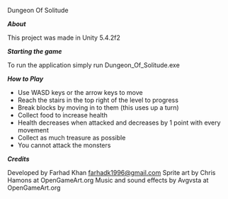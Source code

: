 Dungeon Of Solitude 

***About***

This project was made in Unity 5.4.2f2

***Starting the game***

To run the application simply run Dungeon_Of_Solitude.exe

***How to Play***

- Use WASD keys or the arrow keys to move
- Reach the stairs in the top right of the level to progress
- Break blocks by moving in to them (this uses up a turn)
- Collect food to increase health
- Health decreases when attacked and decreases by 1 point with every movement
- Collect as much treasure as possible
- You cannot attack the monsters

***Credits***

Developed by Farhad Khan farhadk1996@gmail.com
Sprite art by Chris Hamons at OpenGameArt.org
Music and sound effects by Avgvsta at OpenGameArt.org


